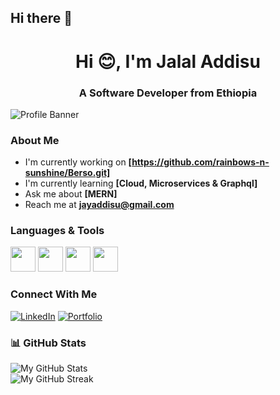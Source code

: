 ## Hi there 👋

<h1 align="center">Hi 😊, I'm Jalal Addisu</h1>
<h3 align="center">A Software Developer from Ethiopia</h3>

<img src="2244.jpg" alt="Profile Banner" />

### About Me
- I'm currently working on **[https://github.com/rainbows-n-sunshine/Berso.git]**
- I'm currently learning **[Cloud, Microservices & Graphql]**
- Ask me about **[MERN]**
- Reach me at **jayaddisu@gmail.com**

### Languages & Tools
<p>
  <img src="https://cdn.jsdelivr.net/gh/devicons/devicon/icons/javascript/javascript-original.svg" height="40" width="40" />
  <img src="https://cdn.jsdelivr.net/gh/devicons/devicon/icons/nodejs/nodejs-original.svg" height="40" width="40" />
  <img src="https://cdn.jsdelivr.net/gh/devicons/devicon/icons/react/react-original.svg" height="40" width="40" />
  <img src="https://cdn.jsdelivr.net/gh/devicons/devicon/icons/mongodb/mongodb-original.svg" height="40" width="40" />
</p>

### Connect With Me
[![LinkedIn](https://img.shields.io/badge/LinkedIn-blue?style=flat-square&logo=linkedin)](https://linkedin.com/jalal-geleta)
[![Portfolio](https://img.shields.io/badge/Portfolio-Website-green)](https://my-portfolio-1klu.onrender.com/)

### 📊 GitHub Stats  
![My GitHub Stats](https://github-readme-stats.vercel.app/api?username=rainbows-n-sunshine&show_icons=true&theme=radical)  
![My GitHub Streak](https://streak-stats.demolab.com?user=rainbows-n-sunshine&theme=radical)  
